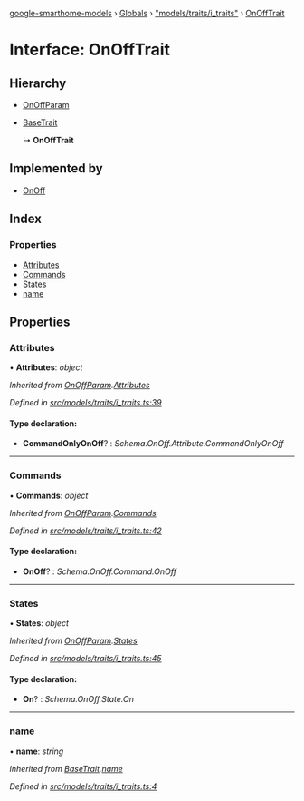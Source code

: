 [google-smarthome-models](../README.md) › [Globals](../globals.md) › ["models/traits/i_traits"](../modules/_models_traits_i_traits_.md) › [OnOffTrait](_models_traits_i_traits_.onofftrait.md)

# Interface: OnOffTrait

## Hierarchy

* [OnOffParam](_models_traits_i_traits_.onoffparam.md)

* [BaseTrait](_models_traits_i_traits_.basetrait.md)

  ↳ **OnOffTrait**

## Implemented by

* [OnOff](../classes/_models_traits_onoff_onoff_.onoff.md)

## Index

### Properties

* [Attributes](_models_traits_i_traits_.onofftrait.md#attributes)
* [Commands](_models_traits_i_traits_.onofftrait.md#commands)
* [States](_models_traits_i_traits_.onofftrait.md#states)
* [name](_models_traits_i_traits_.onofftrait.md#name)

## Properties

###  Attributes

• **Attributes**: *object*

*Inherited from [OnOffParam](_models_traits_i_traits_.onoffparam.md).[Attributes](_models_traits_i_traits_.onoffparam.md#attributes)*

*Defined in [src/models/traits/i_traits.ts:39](https://github.com/galactic1969/google-smarthome-models/blob/633871f/src/models/traits/i_traits.ts#L39)*

#### Type declaration:

* **CommandOnlyOnOff**? : *Schema.OnOff.Attribute.CommandOnlyOnOff*

___

###  Commands

• **Commands**: *object*

*Inherited from [OnOffParam](_models_traits_i_traits_.onoffparam.md).[Commands](_models_traits_i_traits_.onoffparam.md#commands)*

*Defined in [src/models/traits/i_traits.ts:42](https://github.com/galactic1969/google-smarthome-models/blob/633871f/src/models/traits/i_traits.ts#L42)*

#### Type declaration:

* **OnOff**? : *Schema.OnOff.Command.OnOff*

___

###  States

• **States**: *object*

*Inherited from [OnOffParam](_models_traits_i_traits_.onoffparam.md).[States](_models_traits_i_traits_.onoffparam.md#states)*

*Defined in [src/models/traits/i_traits.ts:45](https://github.com/galactic1969/google-smarthome-models/blob/633871f/src/models/traits/i_traits.ts#L45)*

#### Type declaration:

* **On**? : *Schema.OnOff.State.On*

___

###  name

• **name**: *string*

*Inherited from [BaseTrait](_models_traits_i_traits_.basetrait.md).[name](_models_traits_i_traits_.basetrait.md#name)*

*Defined in [src/models/traits/i_traits.ts:4](https://github.com/galactic1969/google-smarthome-models/blob/633871f/src/models/traits/i_traits.ts#L4)*
